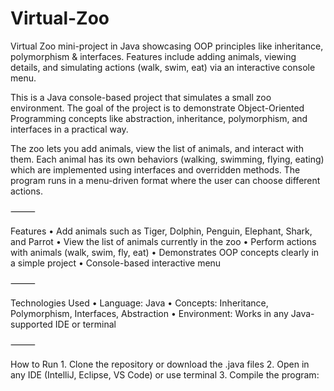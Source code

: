 # Virtual-Zoo
Virtual Zoo mini-project in Java showcasing OOP principles like inheritance, polymorphism &amp; interfaces. Features include adding animals, viewing details, and simulating actions (walk, swim, eat) via an interactive console menu.

This is a Java console-based project that simulates a small zoo environment. The goal of the project is to demonstrate Object-Oriented Programming concepts like abstraction, inheritance, polymorphism, and interfaces in a practical way.

The zoo lets you add animals, view the list of animals, and interact with them. Each animal has its own behaviors (walking, swimming, flying, eating) which are implemented using interfaces and overridden methods. The program runs in a menu-driven format where the user can choose different actions.

⸻

Features
	•	Add animals such as Tiger, Dolphin, Penguin, Elephant, Shark, and Parrot
	•	View the list of animals currently in the zoo
	•	Perform actions with animals (walk, swim, fly, eat)
	•	Demonstrates OOP concepts clearly in a simple project
	•	Console-based interactive menu

⸻

Technologies Used
	•	Language: Java
	•	Concepts: Inheritance, Polymorphism, Interfaces, Abstraction
	•	Environment: Works in any Java-supported IDE or terminal

⸻

How to Run
	1.	Clone the repository or download the .java files
	2.	Open in any IDE (IntelliJ, Eclipse, VS Code) or use terminal
	3.	Compile the program:
